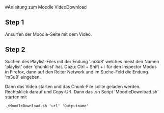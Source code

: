 #Anleitung zum Moodle VideoDownload

## Step 1
Ansurfen der Moodle-Seite mit dem Video.

## Step 2
Suchen des Playlist-Files mit der Endung '.m3u8' welches meist den Namen 'playlist' oder 'chunklist' hat. Dazu: Ctrl + Shift + i für den Inspector Modus in Firefox, dann auf den Reiter Network und im Suche-Feld die Endung 'm3u8' eingeben.

Dann das Video starten und das Chunk-File sollte geladen werden. Rechtsklick darauf und Copy-Url. Dann das .sh Script 'MoodleDownload.sh' starten mit

    ./MoodleDownload.sh 'url' 'Outputname'

